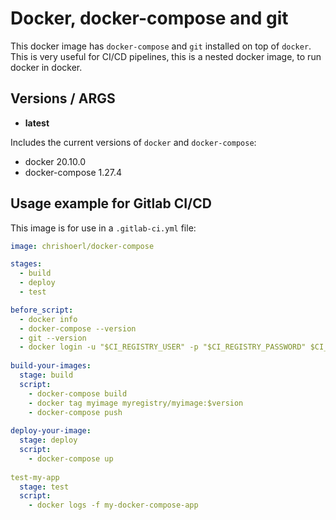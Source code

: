 # Docker, docker-compose and git

This docker image has `docker-compose` and `git` installed on top of `docker`.
This is very useful for CI/CD pipelines, this is a nested docker image, to run docker in docker.

## Versions / ARGS
- **latest**

Includes the current versions of `docker` and `docker-compose`:
- docker 20.10.0
- docker-compose 1.27.4

## Usage example for Gitlab CI/CD

This image is for use in a `.gitlab-ci.yml` file:

```` yml
image: chrishoerl/docker-compose

stages:
  - build
  - deploy
  - test

before_script:
  - docker info
  - docker-compose --version
  - git --version
  - docker login -u "$CI_REGISTRY_USER" -p "$CI_REGISTRY_PASSWORD" $CI_REGISTRY
  
build-your-images:
  stage: build
  script:
    - docker-compose build
    - docker tag myimage myregistry/myimage:$version
    - docker-compose push
    
deploy-your-image:
  stage: deploy
  script:
    - docker-compose up
    
test-my-app
  stage: test
  script:
    - docker logs -f my-docker-compose-app
````
